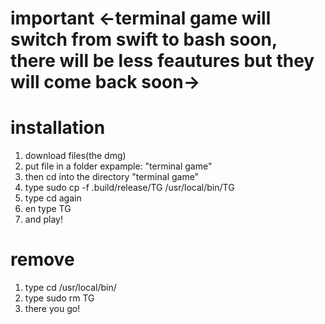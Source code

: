 # important <-terminal game will switch from swift to bash soon, there will be less feautures but they will come back soon->

# installation
1. download files(the dmg)
2. put file in a folder expample: "terminal game"
3. then cd into the directory "terminal game"
4. type sudo cp -f .build/release/TG /usr/local/bin/TG
5. type cd again
6. en type TG
7. and play!

# remove
1. type cd /usr/local/bin/
2. type sudo rm TG
3. there you go!
